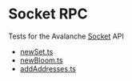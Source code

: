 # Socket RPC 

<!-- TODO - fix url -->
Tests for the Avalanche [Socket](https://docs.avax.network/build/avalanchego-apis/exchange-chain-x-chain-api#events) API

* [newSet.ts](./newSet.ts)
* [newBloom.ts](./newBloom.ts)
* [addAddresses.ts](./addAddresses.ts)
